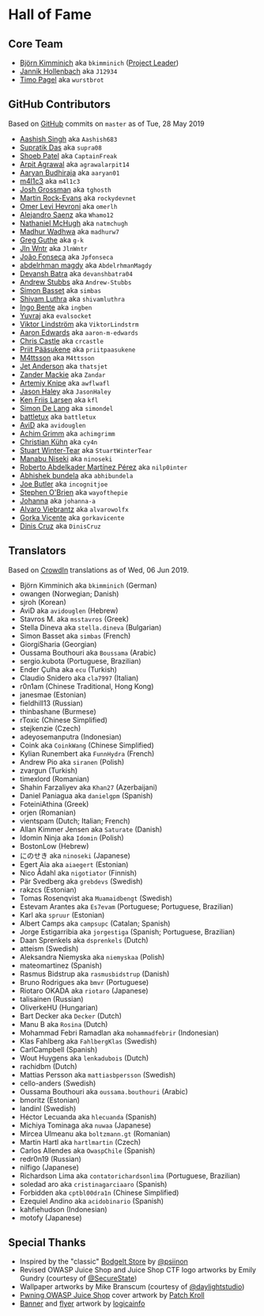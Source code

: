 # Hall of Fame

## Core Team

- [Björn Kimminich](https://github.com/bkimminich) aka `bkimminich`
  ([Project Leader](https://www.owasp.org/index.php/Projects/Project_Leader_Responsibilities))
- [Jannik Hollenbach](https://github.com/J12934) aka `J12934`
- [Timo Pagel](https://github.com/wurstbrot) aka `wurstbrot`

## GitHub Contributors

Based on [GitHub](https://github.com/bkimminich/juice-shop) commits on
`master` as of Tue, 28 May 2019

- [Aashish Singh](https://github.com/Aashish683) aka `Aashish683`
- [Supratik Das](https://github.com/supra08) aka `supra08`
- [Shoeb Patel](https://github.com/CaptainFreak) aka `CaptainFreak`
- [Arpit Agrawal](https://github.com/agrawalarpit14) aka `agrawalarpit14`
- [Aaryan Budhiraja](https://github.com/aaryan01) aka `aaryan01`
- [m4l1c3](https://github.com/m4l1c3) aka `m4l1c3`
- [Josh Grossman](https://github.com/tghosth) aka `tghosth`
- [Martin Rock-Evans](https://github.com/rockydevnet) aka `rockydevnet`
- [Omer Levi Hevroni](https://github.com/omerlh) aka `omerlh`
- [Alejandro Saenz](https://github.com/Whamo12) aka `Whamo12`
- [Nathaniel McHugh](https://github.com/natmchugh) aka `natmchugh`
- [Madhur Wadhwa](https://github.com/madhurw7) aka `madhurw7`
- [Greg Guthe](https://github.com/g-k) aka `g-k`
- [Jln Wntr](https://github.com/JlnWntr) aka `JlnWntr`
- [João Fonseca](https://github.com/Jpfonseca) aka `Jpfonseca`
- [abdelrhman magdy](https://github.com/AbdelrhmanMagdy) aka `AbdelrhmanMagdy`
- [Devansh Batra](https://github.com/devanshbatra04) aka `devanshbatra04`
- [Andrew Stubbs](https://github.com/Andrew-Stubbs) aka `Andrew-Stubbs`
- [Simon Basset](https://github.com/simbas) aka `simbas`
- [Shivam Luthra](https://github.com/shivamluthra) aka `shivamluthra`
- [Ingo Bente](https://github.com/ingben) aka `ingben`
- [Yuvraj](https://github.com/evalsocket) aka `evalsocket`
- [Viktor Lindström](https://github.com/ViktorLindstrm) aka
  `ViktorLindstrm`
- [Aaron Edwards](https://github.com/aaron-m-edwards) aka
  `aaron-m-edwards`
- [Chris Castle](https://github.com/crcastle) aka `crcastle`
- [Priit Pääsukene](https://github.com/priitpaasukene) aka `priitpaasukene`
- [M4ttsson](https://github.com/M4ttsson) aka `M4ttsson`
- [Jet Anderson](https://github.com/thatsjet) aka `thatsjet`
- [Zander Mackie](https://github.com/Zandar) aka `Zandar`
- [Artemiy Knipe](https://github.com/awflwafl) aka `awflwafl`
- [Jason Haley](https://github.com/JasonHaley) aka `JasonHaley`
- [Ken Friis Larsen](https://github.com/kfl) aka `kfl`
- [Simon De Lang](https://github.com/simondel) aka `simondel`
- [battletux](https://github.com/battletux) aka `battletux`
- [AviD](https://github.com/avidouglen) aka `avidouglen`
- [Achim Grimm](https://github.com/achimgrimm) aka `achimgrimm`
- [Christian Kühn](https://github.com/cy4n) aka `cy4n`
- [Stuart Winter-Tear](https://github.com/StuartWinterTear) aka
  `StuartWinterTear`
- [Manabu Niseki](https://github.com/ninoseki) aka `ninoseki`
- [Roberto Abdelkader Martínez Pérez](https://github.com/nilp0inter) aka `nilp0inter`
- [Abhishek bundela](https://github.com/abhibundela) aka
  `abhibundela`
- [Joe Butler](https://github.com/incognitjoe) aka `incognitjoe`
- [Stephen O'Brien](https://github.com/wayofthepie) aka `wayofthepie`
- [Johanna](https://github.com/johanna-a) aka `johanna-a`
- [Alvaro Viebrantz](https://github.com/alvarowolfx) aka `alvarowolfx`
- [Gorka Vicente](https://github.com/gorkavicente) aka `gorkavicente`
- [Dinis Cruz](https://github.com/DinisCruz) aka `DinisCruz`

## Translators

Based on [CrowdIn](https://crowdin.com/project/owasp-juice-shop)
translations as of Wed, 06 Jun 2019.

- Björn Kimminich aka `bkimminich` (German)
- owangen (Norwegian; Danish)
- sjroh (Korean)
- AviD aka `avidouglen` (Hebrew)
- Stavros M. aka `msstavros` (Greek)
- Stella Dineva aka `stella.dineva` (Bulgarian)
- Simon Basset aka `simbas` (French)
- GiorgiSharia (Georgian)
- Oussama Bouthouri aka `Boussama` (Arabic)
- sergio.kubota (Portuguese, Brazilian)
- Ender Çulha aka `ecu` (Turkish)
- Claudio Snidero aka `cla7997` (Italian)
- r0n1am (Chinese Traditional, Hong Kong)
- janesmae (Estonian)
- fieldhill13 (Russian)
- thinbashane (Burmese)
- rToxic (Chinese Simplified)
- stejkenzie (Czech)
- adeyosemanputra (Indonesian)
- Coink aka `CoinkWang` (Chinese Simplified)
- Kylian Runembert aka `FunnHydra` (French)
- Andrew Pio aka `siranen` (Polish)
- zvargun (Turkish)
- timexlord (Romanian)
- Shahin Farzaliyev aka `Khan27` (Azerbaijani)
- Daniel Paniagua aka `danielgpm` (Spanish)
- FoteiniAthina (Greek)
- orjen (Romanian)
- vientspam (Dutch; Italian; French)
- Allan Kimmer Jensen aka `Saturate` (Danish)
- Idomin Ninja aka `Idomin` (Polish)
- BostonLow (Hebrew)
- にのせき aka `ninoseki` (Japanese)
- Egert Aia aka `aiaegert` (Estonian)
- Nico Ådahl aka `nigotiator` (Finnish)
- Pär Svedberg aka `grebdevs` (Swedish)
- rakzcs (Estonian)
- Tomas Rosenqvist aka `Muamaidbengt` (Swedish)
- Estevam Arantes aka `Es7evam` (Portuguese; Portuguese, Brazilian)
- Karl aka `spruur` (Estonian)
- Albert Camps aka `campsupc` (Catalan; Spanish)
- Jorge Estigarribia aka `jorgestiga` (Spanish; Portuguese, Brazilian)
- Daan Sprenkels aka `dsprenkels` (Dutch)
- atteism (Swedish)
- Aleksandra Niemyska aka `niemyskaa` (Polish)
- mateomartinez (Spanish)
- Rasmus Bidstrup aka `rasmusbidstrup` (Danish)
- Bruno Rodrigues aka `bmvr` (Portuguese)
- Riotaro OKADA aka `riotaro` (Japanese)
- talisainen (Russian)
- OliverkeHU (Hungarian)
- Bart Decker aka `Decker` (Dutch)
- Manu B aka `Rosina` (Dutch)
- Mohammad Febri Ramadlan aka `mohammadfebrir` (Indonesian)
- Klas Fahlberg aka `FahlbergKlas` (Swedish)
- CarlCampbell (Spanish)
- Wout Huygens aka `lenkadubois` (Dutch)
- rachidbm (Dutch)
- Mattias Persson aka `mattiasbpersson` (Swedish)
- cello-anders (Swedish)
- Oussama Bouthouri aka `oussama.bouthouri` (Arabic)
- bmoritz (Estonian)
- landinl (Swedish)
- Héctor Lecuanda aka `hlecuanda` (Spanish)
- Michiya Tominaga aka `nuwaa` (Japanese)
- Mircea Ulmeanu aka `boltzmann.gt` (Romanian)
- Martin Hartl aka `hartlmartin` (Czech)
- Carlos Allendes aka `OwaspChile` (Spanish)
- redr0n19 (Russian)
- nilfigo (Japanese)
- Richardson Lima aka `contatorichardsonlima` (Portuguese, Brazilian)
- soledad aro aka `cristinagarciaaro` (Spanish)
- Forbidden aka `cptbl00dra1n` (Chinese Simplified)
- Ezequiel Andino aka `acidobinario` (Spanish)
- kahfiehudson (Indonesian)
- motofy (Japanese)

## Special Thanks

* Inspired by the "classic"
  [BodgeIt Store](https://github.com/psiinon/bodgeit) by
  [@psiinon](https://github.com/psiinon)
* Revised OWASP Juice Shop and Juice Shop CTF logo artworks by Emily
  Gundry (courtesy of [@SecureState](https://github.com/SecureState))
* Wallpaper artworks by Mike Branscum (courtesy of
  [@daylightstudio](https://github.com/daylightstudio))
* [Pwning OWASP Juice Shop](https://leanpub.com/juice-shop) cover
  artwork by [Patch Kroll](https://99designs.de/profiles/3099878)
* [Banner](https://github.com/OWASP/owasp-swag/tree/master/projects/juice-shop/banners)
  and
  [flyer](https://github.com/OWASP/owasp-swag/tree/master/projects/juice-shop/flyers)
  artwork by [logicainfo](https://99designs.de/profiles/logicainfo)
